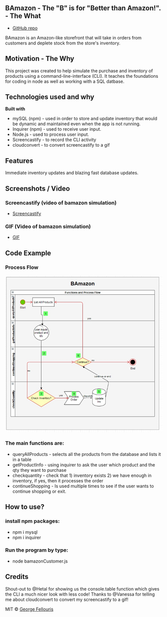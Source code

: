 ## BAmazon - The "B" is for "Better than Amazon!". - The **What**
- [GitHub repo](https://github.com/gfellouris/bamazon.git)

BAmazon is  an Amazon-like storefront that will take in orders from customers and deplete stock from the store's inventory. 

## Motivation - The **Why**
This project was created to help simulate the purchase and inventory of products using a command-line-interface (CLI).  It teaches the foundations for coding in node as well as working with a SQL datbase.

## Technologies used and why
<b>Built with</b>
- mySQL (npm) - used in order to store and update inventory that would be dynamic and maintained even when the app is not running.
- Inquirer (npm) - used to receive user input.
- Node.js - used to process user input.
- Screencastify - to record the CLI activity
- cloudconvert - to convert screencastify to a gif

## Features
Immediate inventory updates and blazing fast database updates.

## Screenshots / Video

### Screencastify (video of bamazon simulation)
- [Screencastify](https://drive.google.com/file/d/1P-CFgQU1EEvm2cyYnHKURgdGEvTmwYaW/view?usp=sharing)

### GIF (Video of bamazon simulation)
- [GIF](bamazonCLI.gif)

## Code Example
### Process Flow
![Process Flow](bamazon_processflow.jpg)

### The main functions are:
* queryAllProducts - selects all the products from the database and lists it in a table
* getProductInfo - using inquirer to ask the user which product and the qty they want to purchase
* checkquantity - check that 1) inventory exists 2) we have enough in inventory, if yes, then it processes the order
* continueShopping - Is used multiple times to see if the user wants to continue shopping or exit.

## How to use?
### install npm packages:
* npm i mysql
* npm i inquirer

### Run the program by type:
* node bamazonCustomer.js

## Credits
Shout-out to @Hetal for showing us the console.table function which gives the CLI a much nicer look with less code!
Thanks to @Vanessa for telling me about cloudconvert to convert my screencastify to a gif!

MIT © [George Fellouris]()
